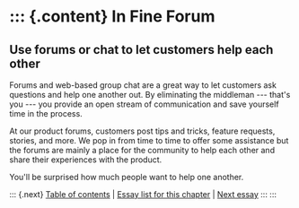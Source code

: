 ::: {.content}
In Fine Forum
=============

Use forums or chat to let customers help each other
---------------------------------------------------

Forums and web-based group chat are a great way to let customers ask
questions and help one another out. By eliminating the middleman ---
that\'s you --- you provide an open stream of communication and save
yourself time in the process.

At our product forums, customers post tips and tricks, feature requests,
stories, and more. We pop in from time to time to offer some assistance
but the forums are mainly a place for the community to help each other
and share their experiences with the product.

You\'ll be surprised how much people want to help one another.

::: {.next}
[Table of contents](toc.php) \| [Essay list for this
chapter](toc.php#ch14) \| [Next essay](ch14_Publicize_Your_Screwups.php)
:::
:::
